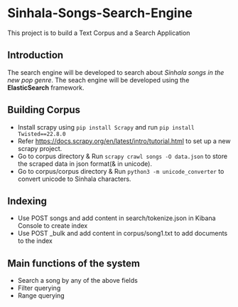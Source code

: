 # Sinhala-Songs-Search-Engine
This project is to build a Text Corpus and a Search Application

## Introduction
The search engine will be developed to search about *Sinhala songs in the new pop genre*. The seach engine will be developed using the **ElasticSearch** framework.

## Building Corpus
- Install scrapy using `pip install Scrapy` and run `pip install Twisted==22.8.0`
- Refer https://docs.scrapy.org/en/latest/intro/tutorial.html to set up a new scrapy project.
- Go to corpus directory & Run `scrapy crawl songs -O data.json` to store the scraped data in json format(& in unicode).
- Go to corpus/corpus directory & Run `python3 -m unicode_converter` to convert unicode to Sinhala characters.

## Indexing
- Use POST songs and add content in search/tokenize.json in Kibana Console to create index
- Use POST _bulk and add content in corpus/song1.txt to add documents to the index

## Main functions of the system
- Search a song by any of the above fields
- Filter querying
- Range querying
